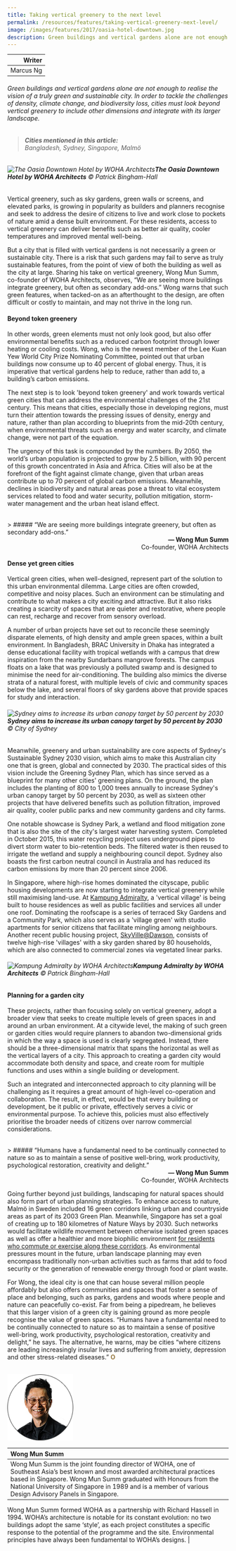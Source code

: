 ```yaml
---
title: Taking vertical greenery to the next level
permalink: /resources/features/taking-vertical-greenery-next-level/
image: /images/features/2017/oasia-hotel-downtown.jpg
description: Green buildings and vertical gardens alone are not enough to realise the vision of a truly green and sustainable city. In order to tackle the challenges of density, climate change, and biodiversity loss, cities must look beyond vertical greenery to include other dimensions and integrate with its larger landscape.
---
```


| Writer |
|---:|
| Marcus Ng |

###### Green buildings and vertical gardens alone are not enough to realise the vision of a truly green and sustainable city. In order to tackle the challenges of density, climate change, and biodiversity loss, cities must look beyond vertical greenery to include other dimensions and integrate with its larger landscape.

> ###### **Cities mentioned in this article:** <br> Bangladesh, Sydney, Singapore, Malmö

###### ![The Oasia Downtown Hotel by WOHA Architects](/images/features/2017/oasia-hotel-downtown.jpg/)**The Oasia Downtown Hotel by WOHA Architects** © Patrick Bingham-Hall

Vertical greenery, such as sky gardens, green walls or screens, and elevated parks, is growing in popularity as builders and planners recognise and seek to address the desire of citizens to live and work close to pockets of nature amid a dense built environment. For these residents, access to vertical greenery can deliver benefits such as better air quality, cooler temperatures and improved mental well-being.

But a city that is filled with vertical gardens is not necessarily a green or sustainable city. There is a risk that such gardens may fail to serve as truly sustainable features, from the point of view of both the building as well as the city at large. Sharing his take on vertical greenery, Wong Mun Summ, co-founder of WOHA Architects, observes, “We are seeing more buildings integrate greenery, but often as secondary add-ons.” Wong warns that such green features, when tacked-on as an afterthought to the design, are often difficult or costly to maintain, and may not thrive in the long run.

#### **Beyond token greenery**

In other words, green elements must not only look good, but also offer environmental benefits such as a reduced carbon footprint through lower heating or cooling costs. Wong, who is the newest member of the Lee Kuan Yew World City Prize Nominating Committee, pointed out that urban buildings now consume up to 40 percent of global energy. Thus, it is imperative that vertical gardens help to reduce, rather than add to, a building’s carbon emissions.

The next step is to look 'beyond token greenery' and work towards vertical green cities that can address the environmental challenges of the 21st century. This means that cities, especially those in developing regions, must turn their attention towards the pressing issues of density, energy and nature, rather than plan according to blueprints from the mid-20th century, when environmental threats such as energy and water scarcity, and climate change, were not part of the equation.

The urgency of this task is compounded by the numbers. By 2050, the world’s urban population is projected to grow by 2.5 billion, with 90 percent of this growth concentrated in Asia and Africa. Cities will also be at the forefront of the fight against climate change, given that urban areas contribute up to 70 percent of global carbon emissions. Meanwhile, declines in biodiversity and natural areas pose a threat to vital ecosystem services related to food and water security, pollution mitigation, storm-water management and the urban heat island effect.

<br>
> ##### “We are seeing more buildings integrate greenery, but often as secondary add-ons.”

<div align="right"><b>— Wong Mun Summ</b><br> Co-founder, WOHA Architects</div>

#### **Dense yet green cities**

Vertical green cities, when well-designed, represent part of the solution to this urban environmental dilemma. Large cities are often crowded, competitive and noisy places. Such an environment can be stimulating and contribute to what makes a city exciting and attractive. But it also risks creating a scarcity of spaces that are quieter and restorative, where people can rest, recharge and recover from sensory overload.

A number of urban projects have set out to reconcile these seemingly disparate elements, of high density and ample green spaces, within a built environment. In Bangladesh, BRAC University in Dhaka has integrated a dense educational facility with tropical wetlands with a campus that drew inspiration from the nearby Sundarbans mangrove forests. The campus floats on a lake that was previously a polluted swamp and is designed to minimise the need for air-conditioning. The building also mimics the diverse strata of a natural forest, with multiple levels of civic and community spaces below the lake, and several floors of sky gardens above that provide spaces for study and interaction.

###### ![Sydney aims to increase its urban canopy target by 50 percent by 2030](/images/features/2018/sydney-tree-canopy.jpg/)**Sydney aims to increase its urban canopy target by 50 percent by 2030** © City of Sydney

Meanwhile, greenery and urban sustainability are core aspects of Sydney's Sustainable Sydney 2030 vision, which aims to make this Australian city one that is green, global and connected by 2030. The practical sides of this vision include the Greening Sydney Plan, which has since served as a blueprint for many other cities' greening plans. On the ground, the plan includes the planting of 800 to 1,000 trees annually to increase Sydney's urban canopy target by 50 percent by 2030, as well as sixteen other projects that have delivered benefits such as pollution filtration, improved air quality, cooler public parks and new community gardens and city farms.

One notable showcase is Sydney Park, a wetland and flood mitigation zone that is also the site of the city's largest water harvesting system. Completed in October 2015, this water recycling project uses underground pipes to divert storm water to bio-retention beds. The filtered water is then reused to irrigate the wetland and supply a neighbouring council depot. Sydney also boasts the first carbon neutral council in Australia and has reduced its carbon emissions by more than 20 percent since 2006.

In Singapore, where high-rise homes dominated the cityscape, public housing developments are now starting to integrate vertical greenery while still maximising land-use. At [Kampung Admiralty](http://www.woha.net/#Kampung-Admiralty), a 'vertical village' is being built to house residences as well as public facilities and services all under one roof. Dominating the roofscape is a series of terraced Sky Gardens and a Community Park, which also serves as a 'village green' with studio apartments for senior citizens that facilitate mingling among neighbours. Another recent public housing project, [SkyVille@Dawson](http://www.archdaily.com/215386/skyville-dawson-woha), consists of twelve high-rise 'villages' with a sky garden shared by 80 households, which are also connected to commercial zones via vegetated linear parks.

###### ![Kampung Admiralty by WOHA Architects](/images/features/2017/kampung-admiralty.jpg/)**Kampung Admiralty by WOHA Architects** © Patrick Bingham-Hall

#### **Planning for a garden city**

These projects, rather than focusing solely on vertical greenery, adopt a broader view that seeks to create multiple levels of green spaces in and around an urban environment. At a citywide level, the making of such green or garden cities would require planners to abandon two-dimensional grids in which the way a space is used is clearly segregated. Instead, there should be a three-dimensional matrix that spans the horizontal as well as the vertical layers of a city. This approach to creating a garden city would accommodate both density and space, and create room for multiple functions and uses within a single building or development.

Such an integrated and interconnected approach to city planning will be challenging as it requires a great amount of high-level co-operation and collaboration. The result, in effect, would be that every building or development, be it public or private, effectively serves a civic or environmental purpose. To achieve this, policies must also effectively prioritise the broader needs of citizens over narrow commercial considerations.

<br>
> ##### “Humans have a fundamental need to be continually connected to nature so as to maintain a sense of positive well-bring, work productivity, psychological restoration, creativity and delight.”

<div align="right"><b>— Wong Mun Summ</b><br> Co-founder, WOHA Architects</div>

Going further beyond just buildings, landscaping for natural spaces should also form part of urban planning strategies. To enhance access to nature, Malmö in Sweden included 16 green corridors linking urban and countryside areas as part of its 2003 Green Plan. Meanwhile, Singapore has set a goal of creating up to 180 kilometres of Nature Ways by 2030. Such networks would facilitate wildlife movement between otherwise isolated green spaces as well as offer a healthier and more biophilic environment [for residents who commute or exercise along these corridors](http://climate-adapt.eea.europa.eu/metadata/adaptation-options/green-spaces-and-corridors-in-urban-areas). As environmental pressures mount in the future, urban landscape planning may even encompass traditionally non-urban activities such as farms that add to food security or the generation of renewable energy through food or plant waste.

For Wong, the ideal city is one that can house several million people affordably but also offers communities and spaces that foster a sense of place and belonging, such as parks, gardens and woods where people and nature can peacefully co-exist. Far from being a pipedream, he believes that this larger vision of a green city is gaining ground as more people recognise the value of green spaces. “Humans have a fundamental need to be continually connected to nature so as to maintain a sense of positive well-bring, work productivity, psychological restoration, creativity and delight,” he says. The alternative, he warns, may be cities “where citizens are leading increasingly insular lives and suffering from anxiety, depression and other stress-related diseases.” **<font color="#967942">O</font>**

<br>

<div style="width:150px"><img src="/images/jury/wong-mun-summ.png" alt="Wong Mun Summ" /></div>

| **Wong Mun Summ** |
|:---|
| Wong Mun Summ is the joint founding director of WOHA, one of Southeast Asia’s best known and most awarded architectural practices based in Singapore. Wong Mun Summ graduated with Honours from the National University of Singapore in 1989 and is a member of various Design Advisory Panels in Singapore.

Wong Mun Summ formed WOHA as a partnership with Richard Hassell in 1994. WOHA’s architecture is notable for its constant evolution: no two buildings adopt the same ‘style’, as each project constitutes a specific response to the potential of the programme and the site. Environmental principles have always been fundamental to WOHA’s designs. |
